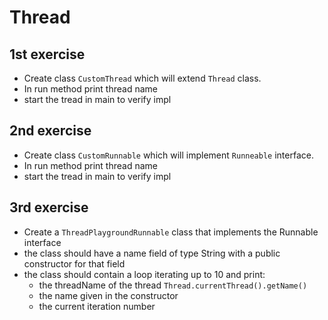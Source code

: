 # Thread

## 1st exercise
- Create class `CustomThread` which will extend `Thread` class.
- In run method print thread name
- start the tread in main to verify impl

## 2nd exercise
- Create class `CustomRunnable` which will implement `Runneable` interface.
- In run method print thread name
- start the tread in main to verify impl

## 3rd exercise
- Create a `ThreadPlaygroundRunnable` class that implements the Runnable interface
- the class should have a name field of type String with a public constructor for that field
- the class should contain a loop iterating up to 10 and print:
  - the threadName of the thread `Thread.currentThread().getName()`
  - the name given in the constructor
  - the current iteration number
